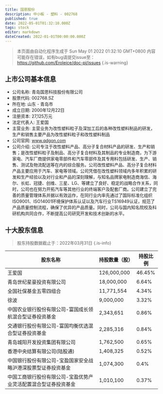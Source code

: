```yaml
---
title: 国恩股份
description: 中小板 - 塑料 - 002768
published: true
date: 2022-05-01T01:32:10.000Z
tags: stock
editor: markdown
dateCreated: 2022-01-01T00:00:00.000Z
---
```


> 本页面由自动化程序生成于 Sun May 01 2022 01:32:10 GMT+0800
> 内容可能存在错误，如有bug请提交issue至：https://github.com/Eroleice/doc-pi/issues
{.is-warning}

## 上市公司基本信息
- 公司名称: 青岛国恩科技股份有限公司
- 股票代码: 002768.SZ
- 所在地: 山东 - 青岛市
- 成立日期: 2000年12月22日
- 注册资本: 27,125万元
- 法定代表人: 王爱国
- 主营业务: 主营业务为改性塑料粒子及深加工后的各种改性塑料制品的研发，生产和销售主要产品为改性塑料粒子和改性塑料制品
- 公司官网: www.qdgon.com
- 公司介绍: 公司专注于改性塑料产品、高分子复合材料产品的研发、生产和销售；是改性塑料粒子及制品、高分子复合材料及其制品的专业制造商，为下游家电、汽车厂商提供家电零部件和汽车零部件及其专用料包括研发、生产、销售、测试及物流配送等在内的综合服务。公司改性塑料产品、高分子复合材料产品主要应用于汽车、家电等领域。公司凭借在改性塑料领域内多年积累的研发和生产经验以及对行业和产品的深刻理解，与知名品牌家电制造商海信、海尔、长虹、冠捷、创维、三星、LG、等建立了良好、稳定的战略合作关系，同时，公司也在努力开拓汽车等其他行业的终端客户及配套厂商。公司建立了完善的质量管理体系并据以有效运作，在同行业内率先通过了国际标准化组织ISO9001、ISO14001环境保护体系认证以及汽车行业TS16949认证，规范了产品质量控制流程，确保了优异的产品质量。同时，公司与国内知名院校及科研机构共同合作，不断提高公司研究开发和技术创新的水平。


## 十大股东信息
> 股东持股数据截止于：2022年03月31日
{.is-info}

| 股东名称 | 持股数量（股） | 持股比例 |
| --- | --- | --- |
| 王爱国 | 126,000,000 | 46.45% |
| 青岛世纪星豪投资有限公司 | 18,000,000 | 6.64% |
| 全国社保基金五零四组合 | 11,771,554 | 4.34% |
| 徐波 | 9,000,000 | 3.32% |
| 中国农业银行股份有限公司-富国成长领航混合型证券投资基金 | 2,343,651 | 0.86% |
| 交通银行股份有限公司-富国均衡优选混合型证券投资基金 | 2,285,316 | 0.84% |
| 青岛城阳开发投资集团有限公司 | 1,762,500 | 0.65% |
| 香港中央结算有限公司(陆股通) | 1,408,325 | 0.52% |
| 中国银行股份有限公司-宝盈国家安全战略沪港深股票型证券投资基金 | 1,074,300 | 0.4% |
| 中国工商银行股份有限公司-宝盈优势产业灵活配置混合型证券投资基金 | 1,010,100 | 0.37% |




